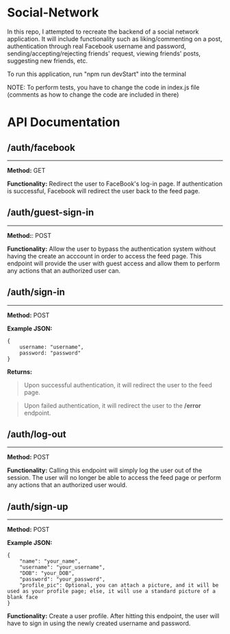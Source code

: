 # Social-Network
In this repo, I attempted to recreate the backend of a social network application. It will include functionality such as liking/commenting on a post, authentication through real Facebook username and password, sending/accepting/rejecting friends' request, viewing friends' posts, suggesting new friends, etc. 

To run this application, run "npm run devStart" into the terminal 

NOTE: To perform tests, you have to change the code in index.js file (comments as how to change the code are included in there)

# API Documentation

## /auth/facebook

---

**Method:** GET

**Functionality:** Redirect the user to FaceBook's log-in page. If authentication is successful, Facebook will redirect the user back to the feed page.

## /auth/guest-sign-in

---

**Method:**: POST

**Functionality:** Allow the user to bypass the authentication system without having the create an acccount in order to access the feed page. This endpoint will provide the user with guest access and allow them to perform any actions that an authorized user can.

## /auth/sign-in

---

**Method:** POST

**Example JSON:**

```
{
    username: "username",
    password: "password" 
}
```

**Returns:**

> Upon successful authentication, it will redirect the user to the feed page.

> Upon failed authentication, it will redirect the user to the **/error** endpoint.

## /auth/log-out

---

**Method:** POST

**Functionality:** Calling this endpoint will simply log the user out of the session. The user will no longer be able to access the feed page or perform any actions that an authorized user would.

## /auth/sign-up

---

**Method:** POST

**Example JSON:**
```
{
    "name": "your_name",
    "username": "your_username",
    "DOB": "your_DOB",
    "password": "your_password",
    "profile_pic": Optional, you can attach a picture, and it will be used as your profile page; else, it will use a standard picture of a blank face
}
```

**Functionality:** Create a user profile. After hitting this endpoint, the user will have to sign in using the newly created username and password. 